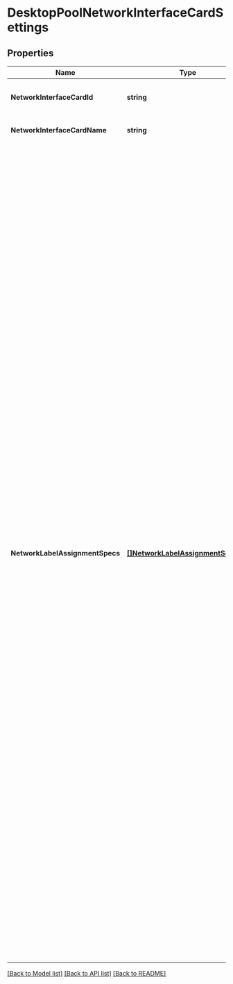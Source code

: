 # DesktopPoolNetworkInterfaceCardSettings

## Properties

Name | Type | Description | Notes
------------ | ------------- | ------------- | -------------
**NetworkInterfaceCardId** | **string** | The network interface card id for these settings. | [optional] 
**NetworkInterfaceCardName** | **string** | The network interface card name. | [optional] 
**NetworkLabelAssignmentSpecs** | [**[]NetworkLabelAssignmentSettings**](NetworkLabelAssignmentSettings.md) | Automatic network label assignment feature settings for this NIC. By default, newly provisioned machines of an automated desktop pool retain their parent image&#39;s network labels on each of their network interface cards. In certain circumstances, notably dealing with VLAN subset sizing and DHCP IP address availability, it may be desirable for the desktop pool to instead use different network labels for these newly provisioned machines. This feature allows an administrator to provide a per NIC list of network labels and their maximum availability to be automatically distributed to newly provisioned machines. &lt;br&gt; If this is unset, the feature is disabled.&lt;br&gt; Starting at the alphabetically first network label specification in the list that has not yet been assigned its maximum count for this NIC on this desktop pool, the desktop pool will have its next provisioned machine&#39;s NIC assigned that label. If all network labels in this list have reached their maximum count, this desktop pool will have further provisioned machines assigned the last label in the list over capacity, and an error will be logged. Not all labels need be configured. &lt;br&gt; | [optional] 

[[Back to Model list]](../README.md#documentation-for-models) [[Back to API list]](../README.md#documentation-for-api-endpoints) [[Back to README]](../README.md)


